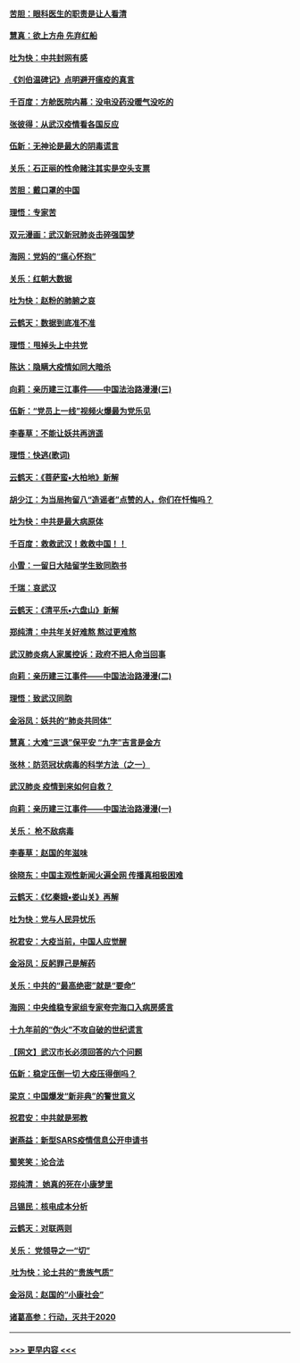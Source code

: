 #### [苦胆：眼科医生的职责是让人看清](../pages/nsc993/n11853840.md?t=02082055) 
#### [慧真：欲上方舟 先弃红船](../pages/nsc993/n11853483.md?t=02082055) 
#### [吐为快：中共封网有感](../pages/nsc993/n11852575.md?t=02082055) 
#### [《刘伯温碑记》点明避开瘟疫的真言](../pages/nsc993/n11852128.md?t=02082055) 
#### [千百度：方舱医院内幕：没电没药没暖气没吃的](../pages/nsc993/n11850211.md?t=02082055) 
#### [张彼得：从武汉疫情看各国反应](../pages/nsc993/n11850102.md?t=02082055) 
#### [伍新：无神论是最大的阴毒谎言](../pages/nsc993/n11846129.md?t=02082055) 
#### [关乐：石正丽的性命赌注其实是空头支票](../pages/nsc993/n11846109.md?t=02082055) 
#### [苦胆：戴口罩的中国](../pages/nsc993/n11845576.md?t=02082055) 
#### [理悟：专家苦](../pages/nsc993/n11845564.md?t=02082055) 
#### [双元漫画：武汉新冠肺炎击碎强国梦](../pages/nsc993/n11843320.md?t=02082055) 
#### [海网：党妈的“瘟心怀抱”](../pages/nsc993/n11840740.md?t=02082055) 
#### [关乐：红朝大数据](../pages/nsc993/n11840675.md?t=02082055) 
#### [吐为快：赵粉的肺腑之哀](../pages/nsc993/n11840618.md?t=02082055) 
#### [云鹤天：数据到底准不准](../pages/nsc993/n11840325.md?t=02082055) 
#### [理悟：甩掉头上中共党](../pages/nsc993/n11838826.md?t=02082055) 
#### [陈达：隐瞒大疫情如同大暗杀](../pages/nsc993/n11838771.md?t=02082055) 
#### [向莉：亲历建三江事件——中国法治路漫漫(三)](../pages/nsc993/n11831825.md?t=02082055) 
#### [伍新：“党员上一线”视频火爆最为党乐见](../pages/nsc993/n11838200.md?t=02082055) 
#### [李春草：不能让妖共再逍遥](../pages/nsc993/n11838102.md?t=02082055) 
#### [理悟：快逃(歌词)](../pages/nsc993/n11838083.md?t=02082055) 
#### [云鹤天：《菩萨蛮▪大柏地》新解](../pages/nsc993/n11838059.md?t=02082055) 
#### [胡少江：为当局拘留八“造谣者”点赞的人，你们在忏悔吗？](../pages/nsc993/n11836801.md?t=02082055) 
#### [吐为快：中共是最大病原体](../pages/nsc993/n11836748.md?t=02082055) 
#### [千百度：救救武汉！救救中国！！](../pages/nsc993/n11836145.md?t=02082055) 
#### [小雪：一留日大陆留学生致同胞书](../pages/nsc993/n11834624.md?t=02082055) 
#### [千瑞：哀武汉](../pages/nsc993/n11833647.md?t=02082055) 
#### [云鹤天：《清平乐▪六盘山》新解](../pages/nsc993/n11833611.md?t=02082055) 
#### [郑纯清：中共年关好难熬 熬过更难熬](../pages/nsc993/n11833489.md?t=02082055) 
#### [武汉肺炎病人家属控诉：政府不把人命当回事](../pages/nsc993/n11833205.md?t=02082055) 
#### [向莉：亲历建三江事件——中国法治路漫漫(二)](../pages/nsc993/n11829102.md?t=02082055) 
#### [理悟：致武汉同胞](../pages/nsc993/n11831522.md?t=02082055) 
#### [金浴凤：妖共的“肺炎共同体”](../pages/nsc993/n11829448.md?t=02082055) 
#### [慧真：大难“三退”保平安 “九字”吉言是金方](../pages/nsc993/n11829501.md?t=02082055) 
#### [张林：防范冠状病毒的科学方法（之一）](../pages/nsc993/n11828618.md?t=02082055) 
#### [武汉肺炎 疫情到来如何自救？](../pages/nsc993/n11827632.md?t=02082055) 
#### [向莉：亲历建三江事件——中国法治路漫漫(一)](../pages/nsc993/n11827190.md?t=02082055) 
#### [关乐： 枪不敌病毒](../pages/nsc993/n11826746.md?t=02082055) 
#### [李春草：赵国的年滋味](../pages/nsc993/n11826321.md?t=02082055) 
#### [徐晓东：中国主观性新闻火遍全网 传播真相极困难](../pages/nsc993/n11826508.md?t=02082055) 
#### [云鹤天：《忆秦娥▪娄山关》再解](../pages/nsc993/n11824682.md?t=02082055) 
#### [吐为快：党与人民异忧乐](../pages/nsc993/n11824660.md?t=02082055) 
#### [祝君安：大疫当前，中国人应觉醒](../pages/nsc993/n11821946.md?t=02082055) 
#### [金浴凤：反躬罪己是解药](../pages/nsc993/n11820280.md?t=02082055) 
#### [关乐：中共的“最高绝密”就是“要命”](../pages/nsc993/n11816946.md?t=02082055) 
#### [海网：中央维稳专家组专家夸完海口入病房感言](../pages/nsc993/n11815138.md?t=02082055) 
#### [十九年前的“伪火”不攻自破的世纪谎言](../pages/nsc993/n11813238.md?t=02082055) 
#### [【网文】武汉市长必须回答的六个问题](../pages/nsc993/n11813848.md?t=02082055) 
#### [伍新：稳定压倒一切 大疫压得倒吗？](../pages/nsc993/n11812634.md?t=02082055) 
#### [梁京：中国爆发“新非典”的警世意义](../pages/nsc993/n11812554.md?t=02082055) 
#### [祝君安：中共就是邪教](../pages/nsc993/n11812431.md?t=02082055) 
#### [谢燕益：新型SARS疫情信息公开申请书](../pages/nsc993/n11808840.md?t=02082055) 
#### [蜀笑笑：论合法](../pages/nsc993/n11808064.md?t=02082055) 
#### [郑纯清： 她真的死在小康梦里](../pages/nsc993/n11806623.md?t=02082055) 
#### [吕锡民：核电成本分析](../pages/nsc993/n11806284.md?t=02082055) 
#### [云鹤天：对联两则](../pages/nsc993/n11805957.md?t=02082055) 
#### [关乐： 党领导之一“切”](../pages/nsc993/n11804505.md?t=02082055) 
#### [ 吐为快：论土共的“贵族气质”](../pages/nsc993/n11804490.md?t=02082055) 
#### [金浴凤：赵国的“小康社会”](../pages/nsc993/n11804452.md?t=02082055) 
#### [诸葛高参：行动，灭共于2020](../pages/nsc993/n11804120.md?t=02082055) 

----
#### [ >>> 更早内容 <<< ](../indexes/nsc993-earlier.md)
